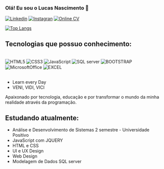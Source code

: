 ### Olá! Eu sou o Lucas Nascimento 👋

[![Linkedin](https://img.shields.io/badge/LinkedIn-0077B5?style=for-the-badge&logo=linkedin&logoColor=white)](https://www.linkedin.com/in/lucas-nascimento-8b9893218/)
[![Instagran](https://img.shields.io/badge/Instagram-E4405F?style=for-the-badge&logo=instagram&logoColor=white)](https://www.instagram.com/lucas_hdw/)
[![Online CV](https://img.shields.io/website-up-down-green-red/http/monip.org.svg)](http://portfolio-lucas.netlify.app/)

<!--![Lucas GitHub stats](https://github-readme-stats.vercel.app/api?username=Lucas-Nascim&show_icons=true&theme=synthwave)-->
[![Top Langs](https://github-readme-stats.vercel.app/api/top-langs/?username=Lucas-Nascim)](https://github.com/anuraghazra/github-readme-stats)

## Tecnologias que possuo conhecimento:
<div style="display: inline_block"><br/>
  <img align="center" alt="HTML5" src="https://img.shields.io/badge/HTML5-E34F26?style=for-the-badge&logo=html5&logoColor=white" />
  <img align="center" alt="CSS3" src="https://img.shields.io/badge/CSS3-1572B6?style=for-the-badge&logo=css3&logoColor=white" />
  <img align="center" alt="JavaScript" src="https://img.shields.io/badge/JavaScript-F7DF1E?style=for-the- badge&logo=javascript&logoColor=black" />
  <img align="center" alt="SQL server" src="https://img.shields.io/badge/Microsoft_SQL_Server-CC2927?style=for-the-badge&logo=microsoft-sql-server&logoColor=white" />
  <img align="center" alt="BOOTSTRAP" src="https://img.shields.io/badge/Bootstrap-563D7C?style=for-the-badge&logo=bootstrap&logoColor=white" />
  <img align="center" alt="MicrosoftOffice" src="https://img.shields.io/badge/Microsoft_Office-D83B01?style=for-the-badge&logo=microsoft-office&logoColor=white" />
  <img align="center" alt="EXCEL" src="https://img.shields.io/badge/Microsoft_Excel-217346?style=for-the-badge&logo=microsoft-excel&logoColor=white" />
</div><br/>

- Learn every Day
- VENI, VIDI, VICI

Apaixonado por tecnologia, educação e por transformar o mundo da minha realidade através da programação.

## Estudando atualmente:
- Análise e Desenvolvimento de Sistemas 2 semestre - Universidade Positivo <br/>
- JavaScript com JQUERY <br/>
- HTML e CSS <br/>
- UI e UX Design <br/>
- Web Design <br/>
- Modelagem de Dados SQL server <br/>

